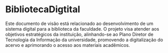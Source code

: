# BibliotecaDigtital
Este documento de visão está relacionado ao desenvolvimento de um sistema digital para a biblioteca da faculdade. O projeto visa atender aos objetivos estratégicos da instituição, alinhando-se ao Plano Diretor de Tecnologia da Informação da universidade, promovendo a digitalização do acervo e aprimorando o acesso aos materiais acadêmicos.
